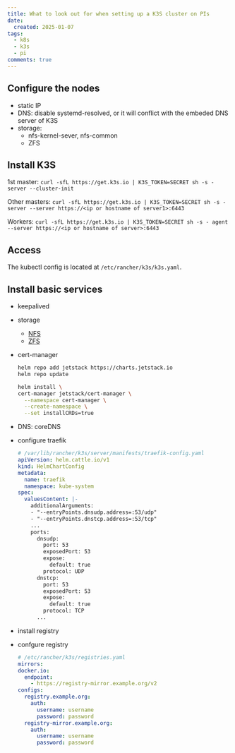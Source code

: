 ```yaml
---
title: What to look out for when setting up a K3S cluster on PIs
date:
  created: 2025-01-07
tags:
  - k8s
  - k3s
  - pi
comments: true
---
```


<!-- more -->

## Configure the nodes
- static IP
- DNS: disable systemd-resolved, or it will conflict with the embeded DNS server of K3S
- storage:
    - nfs-kernel-sever, nfs-common
    - ZFS

## Install K3S
1st master:
`curl -sfL https://get.k3s.io | K3S_TOKEN=SECRET sh -s - server --cluster-init`

Other masters:
`curl -sfL https://get.k3s.io | K3S_TOKEN=SECRET sh -s - server --server https://<ip or hostname of server1>:6443`

Workers:
`curl -sfL https://get.k3s.io | K3S_TOKEN=SECRET sh -s - agent --server https://<ip or hostname of server>:6443`

## Access
The kubectl config is located at `/etc/rancher/k3s/k3s.yaml`.

## Install basic services
- keepalived
- storage
    - [NFS](https://github.com/kubernetes-sigs/nfs-subdir-external-provisioner)
    - [ZFS](https://github.com/ccremer/kubernetes-zfs-provisioner)
- cert-manager
  ```bash
  helm repo add jetstack https://charts.jetstack.io
  helm repo update
  
  helm install \
  cert-manager jetstack/cert-manager \
    --namespace cert-manager \
    --create-namespace \
    --set installCRDs=true
  ```

- DNS: coreDNS
- configure traefik
  ```yaml
  # /var/lib/rancher/k3s/server/manifests/traefik-config.yaml
  apiVersion: helm.cattle.io/v1
  kind: HelmChartConfig
  metadata:
    name: traefik
    namespace: kube-system
  spec:
    valuesContent: |-
      additionalArguments:
      - "--entryPoints.dnsudp.address=:53/udp"
      - "--entryPoints.dnstcp.address=:53/tcp"
      ...
      ports:
        dnsudp:
          port: 53
          exposedPort: 53
          expose:
            default: true
          protocol: UDP
        dnstcp:
          port: 53
          exposedPort: 53
          expose:
            default: true
          protocol: TCP
        ...
  ```
- install registry
- confgure registry
  ```yaml
  # /etc/rancher/k3s/registries.yaml
  mirrors:
  docker.io:
    endpoint:
      - https://registry-mirror.example.org/v2
  configs:
    registry.example.org:
      auth:
        username: username
        password: password
    registry-mirror.example.org:
      auth:
        username: username
        password: password
  ```
